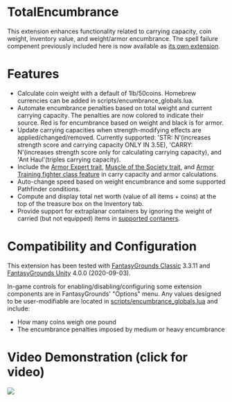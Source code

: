 # TotalEncumbrance
This extension enhances functionality related to carrying capacity, coin weight, inventory value, and weight/armor encumbrance.
The spell failure compenent previously included here is now available as [its own extension](https://github.com/bmos/FG-PFRPG-Spell-Failure).

# Features
* Calculate coin weight with a default of 1lb/50coins. Homebrew currencies can be added in scripts/encumbrance_globals.lua.
* Automate encumbrance penalties based on total weight and current carrying capacity. The penalties are now colored to indicate their source. Red is for encumbrance based on weight and black is for armor.
* Update carrying capacities when strength-modifying effects are applied/changed/removed. Currently supported: 'STR: N'(increases strength score and carrying capacity ONLY IN 3.5E), 'CARRY: N'(increases strength score only for calculating carrying capacity), and 'Ant Haul'(triples carrying capacity).
* Include the [Armor Expert trait](https://www.d20pfsrd.com/traits/combat-traits/armor-expert/), [Muscle of the Society trait](https://www.d20pfsrd.com/traits/combat-traits/muscle-of-the-society/), and [Armor Training fighter class feature](https://www.d20pfsrd.com/classes/Core-Classes/Fighter/#Armor_Training_Ex) in carry capacity and armor calculations.
* Auto-change speed based on weight encumbrance and some supported Pathfinder conditions.
* Compute and display total net worth (value of all items + coins) at the top of the treasure box on the Inventory tab.
* Provide support for extraplanar containers by ignoring the weight of carried (but not equipped) items in [supported contaners](https://github.com/bmos/FG-PFRPG-TotalEncumbrance/blob/04e856319e5e5d811a85be0e3f9e252bc359fa84/scripts/encumbrance_globals.lua#L30).

# Compatibility and Configuration
This extension has been tested with [FantasyGrounds Classic](https://www.fantasygrounds.com/home/FantasyGroundsClassic.php) 3.3.11 and [FantasyGrounds Unity](https://www.fantasygrounds.com/home/FantasyGroundsUnity.php) 4.0.0 (2020-09-03).

In-game controls for enabling/disabling/configuring some extension components are in FantasyGrounds' "Options" menu.
Any values designed to be user-modifiable are located in [scripts/encumbrance_globals.lua](https://github.com/bmos/FG-PFRPG-TotalEncumbrance/blob/master/scripts/encumbrance_globals.lua) and include:
* How many coins weigh one pound
* The encumbrance penalties imposed by medium or heavy encumbrance

# Video Demonstration (click for video)
[<img src="https://i.ytimg.com/vi_webp/u4PDWxNbzTo/hqdefault.webp">](https://www.youtube.com/watch?v=u4PDWxNbzTo)
